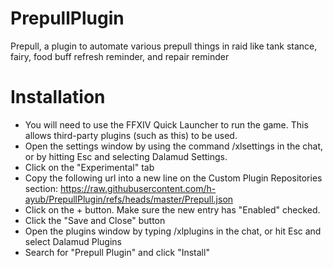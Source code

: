 # PrepullPlugin

Prepull, a plugin to automate various prepull things in raid like tank stance, fairy, food buff refresh reminder, and repair reminder

# Installation


* You will need to use the FFXIV Quick Launcher to run the game. This allows third-party plugins (such as this) to be used.
* Open the settings window by using the command /xlsettings in the chat, or by hitting Esc and selecting Dalamud Settings.
* Click on the "Experimental" tab
* Copy the following url into a new line on the Custom Plugin Repositories section: https://raw.githubusercontent.com/h-ayub/PrepullPlugin/refs/heads/master/Prepull.json
* Click on the + button. Make sure the new entry has "Enabled" checked.
* Click the "Save and Close" button
* Open the plugins window by typing /xlplugins in the chat, or hit Esc and select Dalamud Plugins
* Search for "Prepull Plugin" and click "Install"
